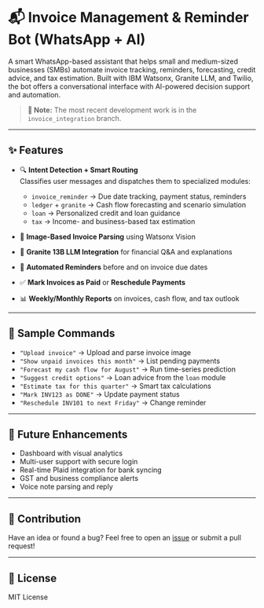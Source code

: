 # 📬 Invoice Management & Reminder Bot (WhatsApp + AI)

A smart WhatsApp-based assistant that helps small and medium-sized businesses (SMBs) automate invoice tracking, reminders, forecasting, credit advice, and tax estimation. Built with IBM Watsonx, Granite LLM, and Twilio, the bot offers a conversational interface with AI-powered decision support and automation.

> **📌 Note:** The most recent development work is in the `invoice_integration` branch.

---

## ✨ Features

- 🔍 **Intent Detection + Smart Routing**  
  Classifies user messages and dispatches them to specialized modules:
  - `invoice_reminder` → Due date tracking, payment status, reminders  
  - `ledger` + `granite` → Cash flow forecasting and scenario simulation  
  - `loan` → Personalized credit and loan guidance  
  - `tax` → Income- and business-based tax estimation  

- 📸 **Image-Based Invoice Parsing** using Watsonx Vision  
- 🧠 **Granite 13B LLM Integration** for financial Q&A and explanations  
- 📅 **Automated Reminders** before and on invoice due dates  
- ✅ **Mark Invoices as Paid** or **Reschedule Payments**  
- 📊 **Weekly/Monthly Reports** on invoices, cash flow, and tax outlook  

---

## 💬 Sample Commands

- `"Upload invoice"` → Upload and parse invoice image  
- `"Show unpaid invoices this month"` → List pending payments  
- `"Forecast my cash flow for August"` → Run time-series prediction  
- `"Suggest credit options"` → Loan advice from the `loan` module  
- `"Estimate tax for this quarter"` → Smart tax calculations  
- `"Mark INV123 as DONE"` → Update payment status  
- `"Reschedule INV101 to next Friday"` → Change reminder  

---

## 🔮 Future Enhancements

- Dashboard with visual analytics  
- Multi-user support with secure login  
- Real-time Plaid integration for bank syncing  
- GST and business compliance alerts  
- Voice note parsing and reply  

---

## 🙌 Contribution

Have an idea or found a bug? Feel free to open an [issue](https://github.com/your-username/Finny-FinancialBot/issues) or submit a pull request!

---

## 📄 License

MIT License
